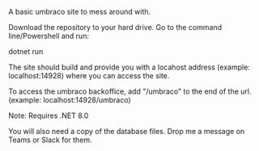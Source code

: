 A basic umbraco site to mess around with.

Download the repository to your hard drive.
Go to the command line/Powershell and run:

dotnet run

The site should build and provide you with a locahost address (example: localhost:14928) where you can access the site. 

To access the umbraco backoffice, add "/umbraco" to the end of the url. (example: localhost:14928/umbraco)

Note: Requires .NET 8.0

You will also need a copy of the database files. Drop me a message on Teams or Slack for them.
